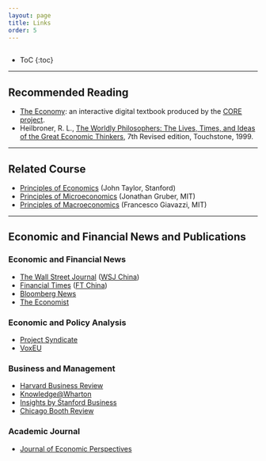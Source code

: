 ```yaml
---
layout: page
title: Links
order: 5
---
```

<p style="height: 1px"></p>

* ToC
{:toc}

---

## Recommended Reading
- [The Economy](http://www.core-econ.org/the-economy/): an interactive digital textbook produced by the [CORE project](http://www.core-econ.org).
- Heilbroner, R. L., [The Worldly Philosophers: The Lives, Times, and Ideas of the Great Economic Thinkers](https://www.amazon.com/Worldly-Philosophers-Economic-Thinkers-Seventh/dp/068486214X/ref=sr_1_1?s=books&ie=UTF8&qid=1505401619&sr=1-1&keywords=The+Worldly+Philosophers), 7th Revised edition, Touchstone, 1999.

---

## Related Course
- [Principles of Economics](https://lagunita.stanford.edu/courses/course-v1:HumanitiesSciences+Econ1V+Summer2019/about) (John Taylor, Stanford)
- [Principles of Microeconomics](https://ocw.mit.edu/courses/economics/14-01sc-principles-of-microeconomics-fall-2011/index.htm) (Jonathan Gruber, MIT)
- [Principles of Macroeconomics](https://ocw.mit.edu/courses/economics/14-02-principles-of-macroeconomics-spring-2014/) (Francesco Giavazzi, MIT)

---

## Economic and Financial News and Publications

### Economic and Financial News
- [The Wall Street Journal](https://www.wsj.com) ([WSJ China](https://cn.wsj.com/zh-hans))
- [Financial Times](https://www.ft.com) ([FT China](http://www.ftchinese.com/))
- [Bloomberg News](https://www.bloomberg.com/)
- [The Economist](https://www.economist.com)

### Economic and Policy Analysis
- [Project Syndicate](https://www.project-syndicate.org/section/economics)
- [VoxEU](http://www.voxeu.org)

### Business and Management
- [Harvard Business Review](https://hbr.org)
- [Knowledge@Wharton](http://knowledge.wharton.upenn.edu)
- [Insights by Stanford Business](https://www.gsb.stanford.edu/insights/)
- [Chicago Booth Review](http://review.chicagobooth.edu)

### Academic Journal
- [Journal of Economic Perspectives](https://www.aeaweb.org/journals/jep)
